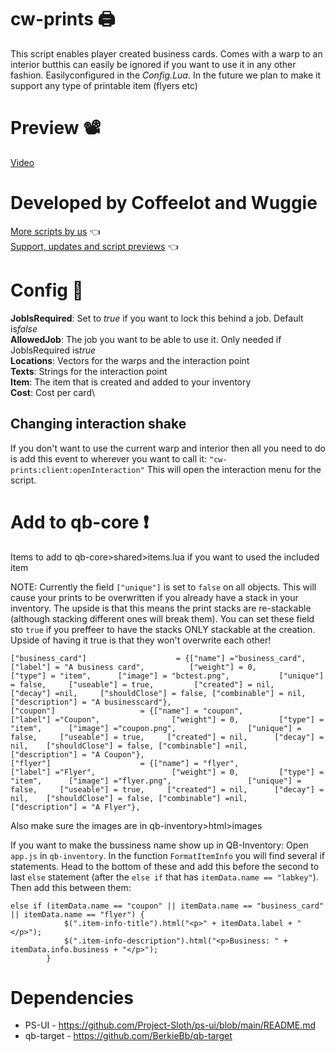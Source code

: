 # cw-prints 🖨
This script enables player created business cards. Comes with a warp to an interior butthis can easily be ignored if you want to use it in any other fashion. Easilyconfigured in the *Config.Lua*.
In the future we plan to make it support any type of printable item (flyers etc)
# Preview 📽
[Video](https://youtu.be/CSYWQ2pf2a4)

# Developed by Coffeelot and Wuggie
[More scripts by us](https://github.com/stars/Coffeelot/lists/cw-scripts)  👈\
[Support, updates and script previews](https://discord.gg/FJY4mtjaKr) 👈
# Config 🔧
**JobIsRequired**: Set to *true* if you want to lock this behind a job. Default is*false*\
**AllowedJob**: The job you want to be able to use it. Only needed if JobIsRequired is*true*\
**Locations**: Vectors for the warps and the interaction point\
**Texts**: Strings for the interaction point\
**Item**: The item that is created and added to your inventory\
**Cost**: Cost per card\

## Changing interaction shake
If you don't want to use the current warp and interior then all you need to do is add this event to wherever you want to call it: `"cw-prints:client:openInteraction"` This will open the interaction menu for the script. 
# Add to qb-core ❗
Items to add to qb-core>shared>items.lua if you want to used the included item

NOTE: Currently the field `["unique"]` is set to `false` on all objects. This will cause your prints to be overwritten if you already have a stack in your inventory. The upside is that this means the print stacks are re-stackable (although stacking different ones will break them). You can set these field sto `true` if you preffeer to have the stacks ONLY stackable at the creation. Upside of having it true is that they won't overwrite each other!

```
["business_card"] 					 = {["name"] ="business_card", 			  	  		["label"] = "A business card", 			["weight"] = 0, 		["type"] = "item", 		["image"] = "bctest.png", 			["unique"] = false,	 	["useable"] = true,			["created"] = nil,		["decay"] =nil, 	["shouldClose"] = false, ["combinable"] = nil,   ["description"] = "A businesscard"},
["coupon"] 					 = {["name"] = "coupon", 			  	  		["label"] ="Coupon", 				["weight"] = 0, 		["type"] = "item", 		["image"] ="coupon.png", 				["unique"] = false,	 	["useable"] = true,		["created"] = nil,		["decay"] = nil, 	["shouldClose"] = false, ["combinable"] =nil,   ["description"] = "A Coupon"},
["flyer"] 					 = {["name"] = "flyer", 			  	  		["label"] ="Flyer", 				["weight"] = 0, 		["type"] = "item", 		["image"] ="flyer.png", 				["unique"] = false,	 	["useable"] = true,		["created"] = nil,		["decay"] = nil, 	["shouldClose"] = false, ["combinable"] =nil,   ["description"] = "A Flyer"},
```
Also make sure the images are in qb-inventory>html>images

If you want to make the bussiness name show up in QB-Inventory:
Open `app.js` in `qb-inventory`. In the function `FormatItemInfo` you will find several if statements. Head to the bottom of these and add this before the second to last `else` statement (after the `else if` that has `itemData.name == "labkey"`). Then add this between them:
```
else if (itemData.name == "coupon" || itemData.name == "business_card" || itemData.name == "flyer") {
            $(".item-info-title").html("<p>" + itemData.label + "</p>");
            $(".item-info-description").html("<p>Business: " + itemData.info.business + "</p>");
        }
``` 

# Dependencies
* PS-UI - https://github.com/Project-Sloth/ps-ui/blob/main/README.md
* qb-target - https://github.com/BerkieBb/qb-target